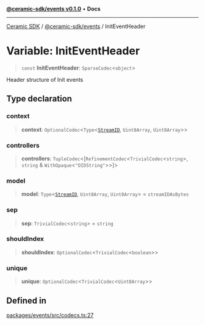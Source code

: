 [**@ceramic-sdk/events v0.1.0**](../README.md) • **Docs**

***

[Ceramic SDK](../../../README.md) / [@ceramic-sdk/events](../README.md) / InitEventHeader

# Variable: InitEventHeader

> `const` **InitEventHeader**: `SparseCodec`\<`object`\>

Header structure of Init events

## Type declaration

### context

> **context**: `OptionalCodec`\<`Type`\<[`StreamID`](../../identifiers/classes/StreamID.md), `Uint8Array`, `Uint8Array`\>\>

### controllers

> **controllers**: `TupleCodec`\<[`RefinementCodec`\<`TrivialCodec`\<`string`\>, `string` & `WithOpaque`\<`"DIDString"`\>\>]\>

### model

> **model**: `Type`\<[`StreamID`](../../identifiers/classes/StreamID.md), `Uint8Array`, `Uint8Array`\> = `streamIDAsBytes`

### sep

> **sep**: `TrivialCodec`\<`string`\> = `string`

### shouldIndex

> **shouldIndex**: `OptionalCodec`\<`TrivialCodec`\<`boolean`\>\>

### unique

> **unique**: `OptionalCodec`\<`TrivialCodec`\<`Uint8Array`\>\>

## Defined in

[packages/events/src/codecs.ts:27](https://github.com/ceramicstudio/ceramic-sdk/blob/08d58118912aa26627dbf829b08a7b8bc9962e2e/packages/events/src/codecs.ts#L27)
